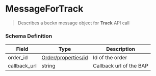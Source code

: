 MessageForTrack
=======

>Describes a beckn message object for **Track** API call

### Schema Definition


|**Field**|**Type**|**Description**|
|---------|--------|---------------|
|order_id| [Order/properties/id](/Core/01_Transaction%20Layer%20Specification/Latest/Schema%20Reference/order)  | Id of the order
|callback_url| string | Callback url of the BAP